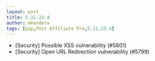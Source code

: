 ```yaml
---
layout: post
title: 5.11.23.4
author: mkendera
tags: [pap,Post Affiliate Pro,5.11.23.4]
---
```


- [Security] Possible XSS vulnerability (#5801)
- [Security] Open URL Redirection vulnerability (#5799)
